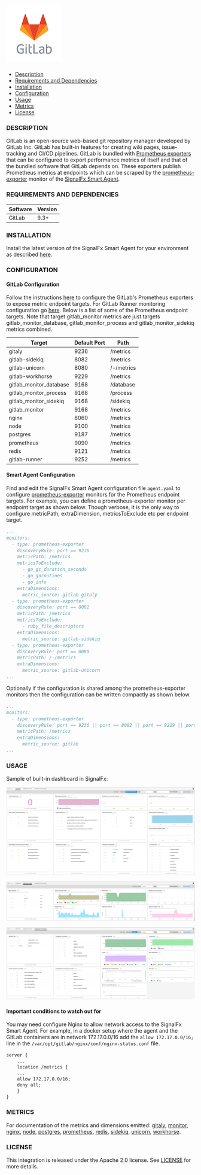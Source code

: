 # ![](./img/integration_gitlab.png)

- [Description](#description)
- [Requirements and Dependencies](#requirements-and-dependencies)
- [Installation](#installation)
- [Configuration](#configuration)
- [Usage](#usage)
- [Metrics](#metrics)
- [License](#license)

### DESCRIPTION

GitLab is an open-source web-based git repository manager developed by GitLab Inc. GitLab has built-in features for creating wiki pages, issue-tracking and CI/CD pipelines. GitLab is bundled with <a target="_blank" href="https://docs.gitlab.com/ee/administration/monitoring/prometheus/index.html">Prometheus exporters</a> that can be configured to export performance metrics of itself and that of the bundled software that GitLab depends on. These exporters publish Prometheus metrics at endpoints which can be scraped by the <a target="_blank" href="https://github.com/signalfx/signalfx-agent/blob/master/docs/monitors/prometheus-exporter.md">prometheus-exporter</a> monitor of the <a target="_blank" href="https://github.com/signalfx/integrations/tree/master/signalfx-agent">SignalFx Smart Agent</a>.

### REQUIREMENTS AND DEPENDENCIES

| Software | Version |
|----------|---------|
| GitLab   | 9.3+    |

### INSTALLATION

Install the latest version of the SignalFx Smart Agent for your environment as described [here](https://github.com/signalfx/signalfx-agent#installation).

### CONFIGURATION
#### GitLab Configuration

Follow the instructions <a target="_blank" href="https://docs.gitlab.com/ee/administration/monitoring/prometheus/index.html">here</a> to configure the GitLab's Prometheus exporters to expose metric endpoint targets. For GitLab Runner monitoring configuration go <a target="_blank" href="https://docs.gitlab.com/runner/monitoring/README.html">here</a>. Below is a list of some of the Prometheus endpoint targets. Note that target gitlab_monitor metrics are just targets gitlab_monitor_database, gitlab_monitor_process and gitlab_monitor_sidekiq metrics combined.

| Target                  | Default Port | Path       |
|-------------------------|--------------|------------|
| gitaly                  | 9236         | /metrics   |
| gitlab-sidekiq          | 8082         | /metrics   |
| gitlab-unicorn          | 8080         | /-/metrics |
| gitlab-workhorse        | 9229         | /metrics   |
| gitlab_monitor_database | 9168         | /database  |
| gitlab_monitor_process  | 9168         | /process   |
| gitlab_monitor_sidekiq  | 9168         | /sidekiq   |
| gitlab_monitor          | 9168         | /metrics   |
| nginx                   | 8060         | /metrics   |
| node                    | 9100         | /metrics   |
| postgres                | 9187         | /metrics   |
| prometheus              | 9090         | /metrics   |
| redis                   | 9121         | /metrics   |
| gitlab-runner           | 9252         | /metrics   |

#### Smart Agent Configuration

Find and edit the SignalFx Smart Agent configuration file `agent.yaml` to configure <a target="_blank" href="https://github.com/signalfx/signalfx-agent/blob/master/docs/monitors/prometheus-exporter.md">prometheus-exporter</a> monitors for the Prometheus endpoint targets. For example, you can define a prometheus-exporter monitor per endpoint target as shown below. Though verbose, it is the only way to configure metricPath, extraDimension, metricsToExclude etc per endpoint target. 
```yaml
...
monitors:
  - type: prometheus-exporter
    discoveryRule: port == 9236
    metricPath: /metrics
    metricsToExclude:
      - go_gc_duration_seconds
      - go_goroutines
      - go_info
    extraDimensions:
      metric_source: gitlab-gitaly
  - type: prometheus-exporter
    discoveryRule: port == 8082
    metricPath: /metrics
    metricsToExclude:
      - ruby_file_descriptors
    extraDimensions:
      metric_source: gitlab-sidekiq
  - type: prometheus-exporter
    discoveryRule: port == 8080
    metricPath: /-/metrics
    extraDimensions:
      metric_source: gitlab-unicorn
...
```
Optionally if the configuration is shared among the prometheus-exporter monitors then the configuration can be written compactly as shown below.

```yaml
...
monitors:
  - type: prometheus-exporter
    discoveryRule: port == 9236 || port == 8082 || port == 9229 || port == 9168 || port == 8060 || port == 9100 || port == 9187 || port == 9090  || port == 9121
    metricPath: /metrics 
    extraDimensions:
      metric_source: gitlab
...
```

### USAGE

Sample of built-in dashboard in SignalFx:

![Overview](./img/gitlab_overview.png)

![Embedded Nginx](./img/gitlab_embedded_nginx_dashboard.png)

![Embedded PostgreSQL](./img/gitlab_embedded_postgresql_dashboard.png)

#### Important conditions to watch out for

You may need configure Nginx to allow network access to the SignalFx Smart Agent. For example, in a docker setup where the agent and the GitLab containers are in network 172.17.0.0/16 add the `allow 172.17.0.0/16;` line in the `/var/opt/gitlab/nginx/conf/nginx-status.conf` file.
```
server {
    ...
    location /metrics {
    ...
    allow 172.17.0.0/16;
    deny all;
    }
}
```
### METRICS

For documentation of the metrics and dimensions emitted: [gitaly](./docs/gitaly), [monitor](./docs/monitor), [nginx](./docs/nginx), [node](./docs/node), [postgres](./docs/postgres), [prometheus](./docs/prometheus), [redis](./docs/redis), [sidekiq](./docs/sidekiq), [unicorn](./docs/unicorn), [workhorse](./docs/workhorse).

### LICENSE

This integration is released under the Apache 2.0 license. See [LICENSE](./LICENSE) for more details.